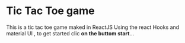 # Tic Tac Toe game

This is a tic tac toe game maked in ReactJS Using the react Hooks and material UI , to get started clic **on the buttom start**...